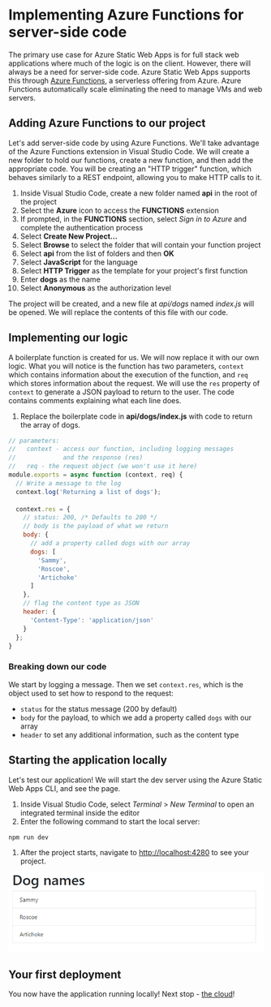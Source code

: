# Implementing Azure Functions for server-side code

The primary use case for Azure Static Web Apps is for full stack web applications where much of the logic is on the client. However, there will always be a need for server-side code. Azure Static Web Apps supports this through [Azure Functions](https://docs.microsoft.com/azure/azure-functions/functions-overview), a serverless offering from Azure. Azure Functions automatically scale eliminating the need to manage VMs and web servers.

## Adding Azure Functions to our project

Let's add server-side code by using Azure Functions. We'll take advantage of the Azure Functions extension in Visual Studio Code. We will create a new folder to hold our functions, create a new function, and then add the appropriate code. You will be creating an "HTTP trigger" function, which behaves similarly to a REST endpoint, allowing you to make HTTP calls to it.

1. Inside Visual Studio Code, create a new folder named **api** in the root of the project
1. Select the **Azure** icon to access the **FUNCTIONS** extension
1. If prompted, in the **FUNCTIONS** section, select *Sign in to Azure* and complete the authentication process
1. Select **Create New Project...**
1. Select **Browse** to select the folder that will contain your function project
1. Select **api** from the list of folders and then **OK**
1. Select **JavaScript** for the language
1. Select **HTTP Trigger** as the template for your project's first function
1. Enter **dogs** as the name
1. Select **Anonymous** as the authorization level

The project will be created, and a new file at *api/dogs* named *index.js* will be opened. We will replace the contents of this file with our code.

## Implementing our logic

A boilerplate function is created for us. We will now replace it with our own logic. What you will notice is the function has two parameters, `context` which contains information about the execution of the function, and `req` which stores information about the request. We will use the `res` property of `context` to generate a JSON payload to return to the user. The code contains comments explaining what each line does.

1. Replace the boilerplate code in **api/dogs/index.js** with code to return the array of dogs.

``` javascript
// parameters:
//   context - access our function, including logging messages
//             and the response (res)
//   req - the request object (we won't use it here)
module.exports = async function (context, req) {
  // Write a message to the log
  context.log('Returning a list of dogs');

  context.res = {
    // status: 200, /* Defaults to 200 */
    // body is the payload of what we return
    body: {
      // add a property called dogs with our array
      dogs: [
        'Sammy',
        'Roscoe',
        'Artichoke'
      ]
    },
    // flag the content type as JSON
    header: {
      'Content-Type': 'application/json'
    }
  };
}
```

### Breaking down our code

We start by logging a message. Then we set `context.res`, which is the object used to set how to respond to the request:

- `status` for the status message (200 by default)
- `body` for the payload, to which we add a property called `dogs` with our array
- `header` to set any additional information, such as the content type

## Starting the application locally

Let's test our application! We will start the dev server using the Azure Static Web Apps CLI, and see the page.

1. Inside Visual Studio Code, select *Terminal* > *New Terminal* to open an integrated terminal inside the editor
1. Enter the following command to start the local server:

```bash
npm run dev
```

1. After the project starts, navigate to [http://localhost:4280](http://localhost:4280) to see your project.

![Screenshot of starting page](./images/first-launch.png)

## Your first deployment

You now have the application running locally! Next stop - [the cloud](./3-create-aswa.md)!
